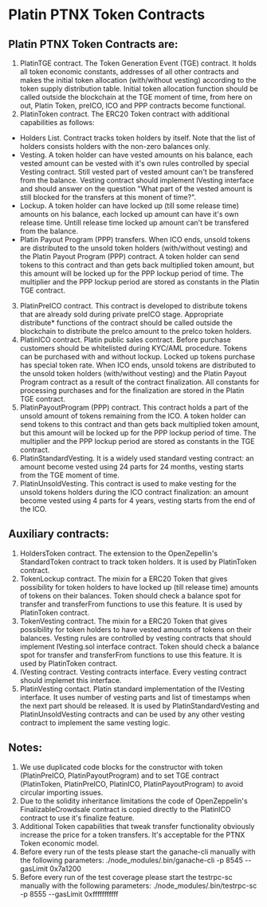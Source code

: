# Platin PTNX Token Contracts

## Platin PTNX Token Contracts are:

1. PlatinTGE contract. The Token Generation Event (TGE) contract. It holds all token economic constants, addresses of all other contracts and makes the initial token allocation (with/without vesting) according to the token supply distribution table. Initial token allocation function should be called outside the blockchain at the TGE  moment of time, from here on out, Platin Token, preICO, ICO and PPP contracts become functional.
2. PlatinToken contract. The ERC20 Token contract with additional capabilities as follows:
- Holders List. Contract tracks token holders by itself. Note that the list of holders consists holders with the non-zero balances only.
- Vesting. A token holder can have vested amounts on his balance, each vested amount can be vested with it's own rules controlled by special Vesting contract. Still vested part of vested amount can't be transfered from the balance. Vesting contract should implement IVesting interface and should answer on the question "What part of the vested amount is still blocked for the transfers at this monent of time?".
- Lockup. A token holder can have locked up (till some release time) amounts on his balance, each locked up amount can have it's own release time. Untill release time locked up amount can't be transfered from the balance.
- Platin Payout Program (PPP) transfers. When ICO ends, unsold tokens are distributed to the unsold token holders (with/without vesting) and the Platin Payout Program (PPP) contract. A token holder can send tokens to this contract and than gets back multiplied token amount, but this amount will be locked up for the PPP lockup period of time. The multiplier and the PPP lockup period are stored as constants in the Platin TGE contract.
3. PlatinPreICO contract. This contract is developed to distribute tokens that are already sold during private preICO stage. Appropriate distribute* functions of the contract should be called outside the blockchain to distribute the preIco amount to the preIco token holders.
4. PlatinICO contract. Platin public sales contract. Before purchase customers should be whitelisted during KYC/AML procedure. Tokens can be purchased with and without lockup. Locked up tokens purchase has special token rate. When ICO ends, unsold tokens are distributed to the unsold token holders (with/without vesting) and the Platin Payout Program contract as a result of the contract finalization. All constants for processing purchases and for the finalization are stored in the Platin TGE contract.
5. PlatinPayoutProgram (PPP) contract. This contract holds a part of the unsold amount of tokens remaining from the ICO. A token holder can send tokens to this contract and than gets back multiplied token amount, but this amount will be locked up for the PPP lockup period of time. The multiplier and the PPP lockup period are stored as constants in the TGE contract.
6. PlatinStandardVesting. It is a widely used standard vesting contract: an amount become vested using 24 parts for 24 months, vesting starts from the TGE moment of time.
7. PlatinUnsoldVesting. This contract is used to make vesting for the unsold tokens holders during the ICO contract finalization: an amount become vested using 4 parts for 4 years, vesting starts from the end of the ICO.

## Auxiliary contracts:

1. HoldersToken contract. The extension to the OpenZepellin's StandardToken contract to track token holders. It is used by PlatinToken contract.
2. TokenLockup contract. The mixin for a ERC20 Token that gives possibility for token holders to have locked up (till release time) amounts of tokens on their balances. Token should check a balance spot for transfer and transferFrom functions to use this feature. It is used by PlatinToken contract.
3. TokenVesting contract. The mixin for a ERC20 Token that gives possibility for token holders to have vested amounts of tokens on their balances. Vesting rules are controlled by vesting contracts that should implement IVesting.sol interface contract. Token should check a balance spot for transfer and transferFrom functions to use this feature. It is used by PlatinToken contract.
4. IVesting contract. Vesting contracts interface. Every vesting contract should implemet this interface.
5. PlatinVesting contact. Platin standard implementation of the IVesting interface. It uses number of vesting parts and list of timestamps when the next part should be released. It is used by PlatinStandardVesting and PlatinUnsoldVesting contracts and can be used by any other vesting contract to implement the same vesting logic.

## Notes:

1. We use duplicated code blocks for the constructor with token (PlatinPreICO, PlatinPayoutProgram) and to set TGE contract (PlatinToken, PlatinPreICO, PlatinICO, PlatinPayoutProgram) to avoid circular importing issues.
2. Due to the solidity inheritance limitations the code of OpenZeppelin's FinalizableCrowdsale contract is copied directly to the PlatinICO contract to use it's finalize feature.
3. Additional Token capabilities that tweak transfer functionality obviously increase the price for a token transfers. It's acceptable for the PTNX Token economic model.
4. Before every run of the tests please start the ganache-cli manually with the following parameters: ./node_modules/.bin/ganache-cli -p 8545 --gasLimit 0x7a1200
5. Before every run of the test coverage please start the testrpc-sc manually with the following parameters: ./node_modules/.bin/testrpc-sc -p 8555 --gasLimit 0xfffffffffff
